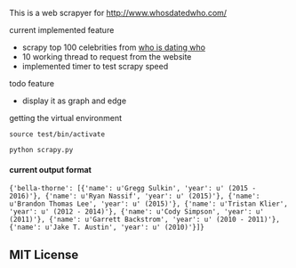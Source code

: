 This is a web scrapyer for http://www.whosdatedwho.com/

current implemented feature 
* scrapy top 100 celebrities from [who is dating who](https://facebook.github.io/relay/docs/getting-started.html)
* 10 working thread to request from the website 
* implemented timer to test scrapy speed

todo feature 
* display it as graph and edge 

getting the virtual environment
```
source test/bin/activate
```

```
python scrapy.py
```



#### current output format 
```
{'bella-thorne': [{'name': u'Gregg Sulkin', 'year': u' (2015 - 2016)'}, {'name': u'Ryan Nassif', 'year': u' (2015)'}, {'name': u'Brandon Thomas Lee', 'year': u' (2015)'}, {'name': u'Tristan Klier', 'year': u' (2012 - 2014)'}, {'name': u'Cody Simpson', 'year': u' (2011)'}, {'name': u'Garrett Backstrom', 'year': u' (2010 - 2011)'}, {'name': u'Jake T. Austin', 'year': u' (2010)'}]}
```
## MIT License